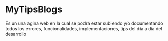 # MyTipsBlogs
Es un una agina web en la cual se podrá estar subiendo y/o documentando todos los errores, funcionalidades, implementaciones, tips del día a día del desarrollo
